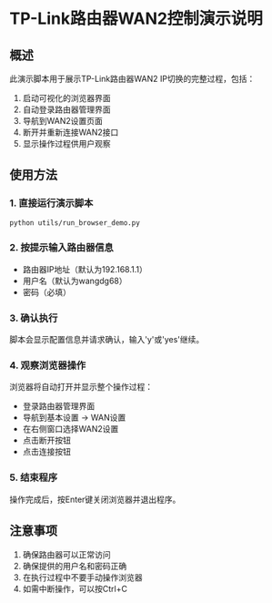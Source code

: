 # TP-Link路由器WAN2控制演示说明

## 概述
此演示脚本用于展示TP-Link路由器WAN2 IP切换的完整过程，包括：
1. 启动可视化的浏览器界面
2. 自动登录路由器管理界面
3. 导航到WAN2设置页面
4. 断开并重新连接WAN2接口
5. 显示操作过程供用户观察

## 使用方法

### 1. 直接运行演示脚本
```bash
python utils/run_browser_demo.py
```

### 2. 按提示输入路由器信息
- 路由器IP地址（默认为192.168.1.1）
- 用户名（默认为wangdg68）
- 密码（必填）

### 3. 确认执行
脚本会显示配置信息并请求确认，输入'y'或'yes'继续。

### 4. 观察浏览器操作
浏览器将自动打开并显示整个操作过程：
- 登录路由器管理界面
- 导航到基本设置 -> WAN设置
- 在右侧窗口选择WAN2设置
- 点击断开按钮
- 点击连接按钮

### 5. 结束程序
操作完成后，按Enter键关闭浏览器并退出程序。

## 注意事项
1. 确保路由器可以正常访问
2. 确保提供的用户名和密码正确
3. 在执行过程中不要手动操作浏览器
4. 如需中断操作，可以按Ctrl+C

